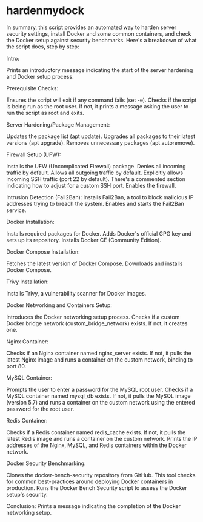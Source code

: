# hardenmydock
In summary, this script provides an automated way to harden server security settings, install Docker and some common containers, and check the Docker setup against security benchmarks.
Here's a breakdown of what the script does, step by step:

Intro:

Prints an introductory message indicating the start of the server hardening and Docker setup process.


Prerequisite Checks:

Ensures the script will exit if any command fails (set -e).
Checks if the script is being run as the root user. If not, it prints a message asking the user to run the script as root and exits.


Server Hardening/Package Management:

Updates the package list (apt update).
Upgrades all packages to their latest versions (apt upgrade).
Removes unnecessary packages (apt autoremove).


Firewall Setup (UFW):

Installs the UFW (Uncomplicated Firewall) package.
Denies all incoming traffic by default.
Allows all outgoing traffic by default.
Explicitly allows incoming SSH traffic (port 22 by default).
There's a commented section indicating how to adjust for a custom SSH port.
Enables the firewall.


Intrusion Detection (Fail2Ban):
Installs Fail2Ban, a tool to block malicious IP addresses trying to breach the system.
Enables and starts the Fail2Ban service.


Docker Installation:

Installs required packages for Docker.
Adds Docker's official GPG key and sets up its repository.
Installs Docker CE (Community Edition).


Docker Compose Installation:

Fetches the latest version of Docker Compose.
Downloads and installs Docker Compose.


Trivy Installation:

Installs Trivy, a vulnerability scanner for Docker images.


Docker Networking and Containers Setup:

Introduces the Docker networking setup process.
Checks if a custom Docker bridge network (custom_bridge_network) exists. If not, it creates one.


Nginx Container:

Checks if an Nginx container named nginx_server exists. If not, it pulls the latest Nginx image and runs a container on the custom network, binding to port 80.


MySQL Container:

Prompts the user to enter a password for the MySQL root user.
Checks if a MySQL container named mysql_db exists. If not, it pulls the MySQL image (version 5.7) and runs a container on the custom network using the entered password for the root user.


Redis Container:

Checks if a Redis container named redis_cache exists. If not, it pulls the latest Redis image and runs a container on the custom network.
Prints the IP addresses of the Nginx, MySQL, and Redis containers within the Docker network.


Docker Security Benchmarking:

Clones the docker-bench-security repository from GitHub. This tool checks for common best-practices around deploying Docker containers in production.
Runs the Docker Bench Security script to assess the Docker setup's security.


Conclusion:
Prints a message indicating the completion of the Docker networking setup.
